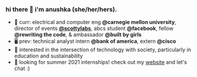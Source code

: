 ### hi there 👋 i'm anushka (she/her/hers).

- 💬 curr: electrical and computer eng **@carnegie mellon university**, director of events [**@scottylabs**](https://github.com/ScottyLabs), abcs student **@facebook**, fellow **@rewriting the code**, & ambassador **@built by girls**
- 🖥 prev: technical analyst intern **@bank of america**, extern **@cisco**
- 🌱 interested in the intersection of technology with society, particularly in education and sustainability
- 🔭 looking for summer 2021 internships! check out my [website](http://anushkasaxena.me/) and let's chat :)

<!--
**asaxena2019/asaxena2019** is a ✨ _special_ ✨ repository because its `README.md` (this file) appears on your GitHub profile.

Here are some ideas to get you started:
- 👯 I’m looking to collaborate on ...
- 🤔 I’m looking for help with ...
- 😄 Pronouns: ...
- ⚡ Fun fact: ...

-->
